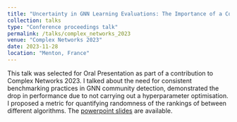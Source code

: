 ```yaml
---
title: "Uncertainty in GNN Learning Evaluations: The Importance of a Consistent Benchmark for Community Detection"
collection: talks
type: "Conference proceedings talk"
permalink: /talks/complex_networks_2023
venue: "Complex Networks 2023"
date: 2023-11-28
location: "Menton, France"
---
```


This talk was selected for Oral Presentation as part of a contribution to Complex Networks 2023. I talked about the need for consistent benchmarking practices in GNN community detection, demonstrated the drop in performance due to not carrying out a hyperparameter optimisation. I proposed a metric for quantifying randomness of the rankings of between different algorithms. The [powerpoint slides](files/346_Leeney.pptx) are available. 
